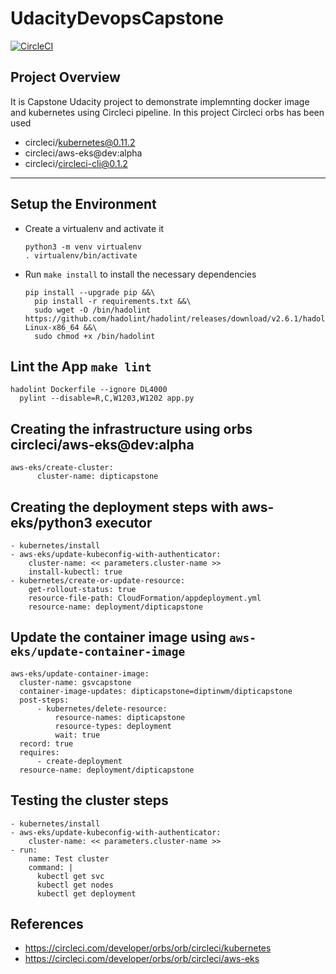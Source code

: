 # UdacityDevopsCapstone

[![CircleCI](https://circleci.com/gh/DiptiNwm/UdacityDevopsCapstone.svg?style=shield)](https://app.circleci.com/pipelines/github/DiptiNwm/UdacityDevopsCapstone)

## Project Overview

It is Capstone Udacity project to demonstrate implemnting docker image and kubernetes using Circleci pipeline. In this project Circleci orbs has been used
  - circleci/kubernetes@0.11.2
  - circleci/aws-eks@dev:alpha
  - circleci/circleci-cli@0.1.2
---

## Setup the Environment

* Create a virtualenv and activate it
   ```
   python3 -m venv virtualenv
   . virtualenv/bin/activate
   ```
* Run `make install` to install the necessary dependencies
  ```
  pip install --upgrade pip &&\
	pip install -r requirements.txt &&\
	sudo wget -O /bin/hadolint https://github.com/hadolint/hadolint/releases/download/v2.6.1/hadolint-Linux-x86_64 &&\
	sudo chmod +x /bin/hadolint
  ```

## Lint the App `make lint`
  ```
  hadolint Dockerfile --ignore DL4000
	pylint --disable=R,C,W1203,W1202 app.py
  ```

## Creating the infrastructure using orbs circleci/aws-eks@dev:alpha
  ```
  aws-eks/create-cluster:
        cluster-name: dipticapstone
  ```

## Creating the deployment steps with aws-eks/python3 executor
  ```
  - kubernetes/install
  - aws-eks/update-kubeconfig-with-authenticator:
      cluster-name: << parameters.cluster-name >>
      install-kubectl: true
  - kubernetes/create-or-update-resource:
      get-rollout-status: true
      resource-file-path: CloudFormation/appdeployment.yml
      resource-name: deployment/dipticapstone
  ```
  
## Update the container image using `aws-eks/update-container-image`
  ```
  aws-eks/update-container-image:
    cluster-name: gsvcapstone
    container-image-updates: dipticapstone=diptinwm/dipticapstone
    post-steps:
        - kubernetes/delete-resource:
            resource-names: dipticapstone
            resource-types: deployment
            wait: true
    record: true
    requires:
        - create-deployment
    resource-name: deployment/dipticapstone
  ```

## Testing the cluster steps
  ```
  - kubernetes/install
  - aws-eks/update-kubeconfig-with-authenticator:
      cluster-name: << parameters.cluster-name >>
  - run:
      name: Test cluster
      command: |
        kubectl get svc
        kubectl get nodes
        kubectl get deployment
  ```
  
 ## References
 - https://circleci.com/developer/orbs/orb/circleci/kubernetes
 - https://circleci.com/developer/orbs/orb/circleci/aws-eks
